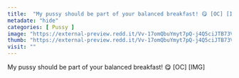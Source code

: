 ```yaml
---
title:  "My pussy should be part of your balanced breakfast! 😋 [OC] [IMG]"
metadate: "hide"
categories: [ Pussy ]
image: "https://external-preview.redd.it/Vv-17omQbuYmyt7pQ-j4Q5ciJTB73VSV8DqUjpVBaeU.jpg?auto=webp&s=501fc529369396ee6e9b40b728be531e4d8facbe"
thumb: "https://external-preview.redd.it/Vv-17omQbuYmyt7pQ-j4Q5ciJTB73VSV8DqUjpVBaeU.jpg?width=1080&crop=smart&auto=webp&s=52a20f23c56d2d674fc3489d85c424e8261b2b71"
visit: ""
---
```

My pussy should be part of your balanced breakfast! 😋 [OC] [IMG]
